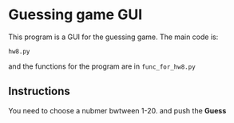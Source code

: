 # Guessing game GUI

This program is a GUI for the guessing game.
The main code is:
```
hw8.py
```
and the functions for the program are in `func_for_hw8.py`

## Instructions
You need to choose a nubmer bwtween 1-20. and push the __Guess__

